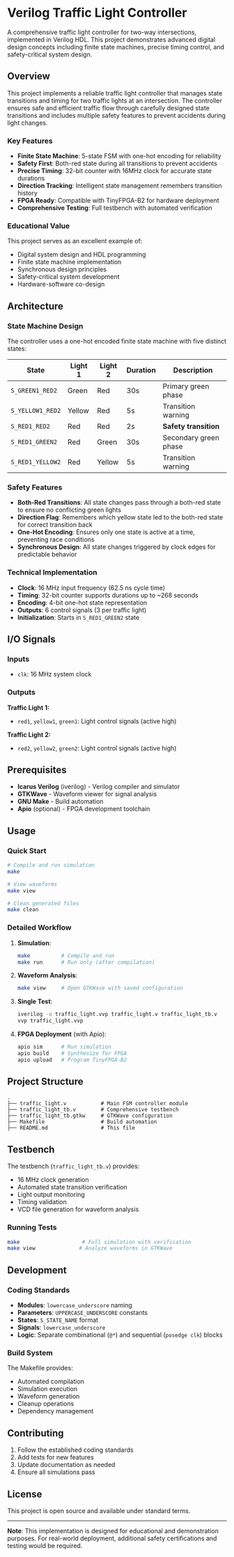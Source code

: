 # Verilog Traffic Light Controller

A comprehensive traffic light controller for two-way intersections, implemented in Verilog HDL. This project demonstrates advanced digital design concepts including finite state machines, precise timing control, and safety-critical system design.

## Overview

This project implements a reliable traffic light controller that manages state transitions and timing for two traffic lights at an intersection. The controller ensures safe and efficient traffic flow through carefully designed state transitions and includes multiple safety features to prevent accidents during light changes.

### Key Features

- **Finite State Machine**: 5-state FSM with one-hot encoding for reliability
- **Safety First**: Both-red state during all transitions to prevent accidents
- **Precise Timing**: 32-bit counter with 16MHz clock for accurate state durations
- **Direction Tracking**: Intelligent state management remembers transition history
- **FPGA Ready**: Compatible with TinyFPGA-B2 for hardware deployment
- **Comprehensive Testing**: Full testbench with automated verification

### Educational Value

This project serves as an excellent example of:
- Digital system design and HDL programming
- Finite state machine implementation
- Synchronous design principles
- Safety-critical system development
- Hardware-software co-design

## Architecture

### State Machine Design

The controller uses a one-hot encoded finite state machine with five distinct states:

| State | Light 1 | Light 2 | Duration | Description |
|-------|---------|---------|----------|-------------|
| `S_GREEN1_RED2` | Green | Red | 30s | Primary green phase |
| `S_YELLOW1_RED2` | Yellow | Red | 5s | Transition warning |
| `S_RED1_RED2` | Red | Red | 2s | **Safety transition** |
| `S_RED1_GREEN2` | Red | Green | 30s | Secondary green phase |
| `S_RED1_YELLOW2` | Red | Yellow | 5s | Transition warning |

### Safety Features

- **Both-Red Transitions**: All state changes pass through a both-red state to ensure no conflicting green lights
- **Direction Flag**: Remembers which yellow state led to the both-red state for correct transition back
- **One-Hot Encoding**: Ensures only one state is active at a time, preventing race conditions
- **Synchronous Design**: All state changes triggered by clock edges for predictable behavior

### Technical Implementation

- **Clock**: 16 MHz input frequency (62.5 ns cycle time)
- **Timing**: 32-bit counter supports durations up to ~268 seconds
- **Encoding**: 4-bit one-hot state representation
- **Outputs**: 6 control signals (3 per traffic light)
- **Initialization**: Starts in `S_RED1_GREEN2` state

## I/O Signals

### Inputs
- `clk`: 16 MHz system clock

### Outputs
**Traffic Light 1:**
- `red1`, `yellow1`, `green1`: Light control signals (active high)

**Traffic Light 2:**
- `red2`, `yellow2`, `green2`: Light control signals (active high)

## Prerequisites

- **Icarus Verilog** (iverilog) - Verilog compiler and simulator
- **GTKWave** - Waveform viewer for signal analysis
- **GNU Make** - Build automation
- **Apio** (optional) - FPGA development toolchain

## Usage

### Quick Start

```bash
# Compile and run simulation
make

# View waveforms
make view

# Clean generated files
make clean
```

### Detailed Workflow

1. **Simulation**:
   ```bash
   make          # Compile and run
   make run      # Run only (after compilation)
   ```

2. **Waveform Analysis**:
   ```bash
   make view     # Open GTKWave with saved configuration
   ```

3. **Single Test**:
   ```bash
   iverilog -o traffic_light.vvp traffic_light.v traffic_light_tb.v
   vvp traffic_light.vvp
   ```

4. **FPGA Deployment** (with Apio):
   ```bash
   apio sim      # Run simulation
   apio build    # Synthesize for FPGA
   apio upload   # Program TinyFPGA-B2
   ```

## Project Structure

```
.
├── traffic_light.v           # Main FSM controller module
├── traffic_light_tb.v        # Comprehensive testbench
├── traffic_light_tb.gtkw     # GTKWave configuration
├── Makefile                  # Build automation
├── README.md                 # This file
```

## Testbench

The testbench (`traffic_light_tb.v`) provides:
- 16 MHz clock generation
- Automated state transition verification
- Light output monitoring
- Timing validation
- VCD file generation for waveform analysis

### Running Tests

```bash
make                    # Full simulation with verification
make view              # Analyze waveforms in GTKWave
```

## Development

### Coding Standards

- **Modules**: `lowercase_underscore` naming
- **Parameters**: `UPPERCASE_UNDERSCORE` constants
- **States**: `S_STATE_NAME` format
- **Signals**: `lowercase_underscore`
- **Logic**: Separate combinational (`@*`) and sequential (`posedge clk`) blocks

### Build System

The Makefile provides:
- Automated compilation
- Simulation execution
- Waveform generation
- Cleanup operations
- Dependency management


## Contributing

1. Follow the established coding standards
2. Add tests for new features
3. Update documentation as needed
4. Ensure all simulations pass

## License

This project is open source and available under standard terms.

---

**Note**: This implementation is designed for educational and demonstration purposes. For real-world deployment, additional safety certifications and testing would be required.